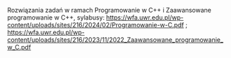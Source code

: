 Rozwiązania zadań w ramach Programowanie w C++ i Zaawansowane programowanie w C++, sylabusy: https://wfa.uwr.edu.pl/wp-content/uploads/sites/216/2024/02/Programowanie-w-C.pdf ; https://wfa.uwr.edu.pl/wp-content/uploads/sites/216/2023/11/2022_Zaawansowane_programowanie_w_C.pdf
